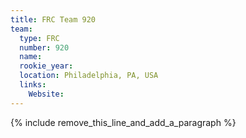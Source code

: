 ```yaml
---
title: FRC Team 920
team:
  type: FRC
  number: 920
  name:
  rookie_year:
  location: Philadelphia, PA, USA
  links:
    Website:
---
```


{% include remove_this_line_and_add_a_paragraph %}